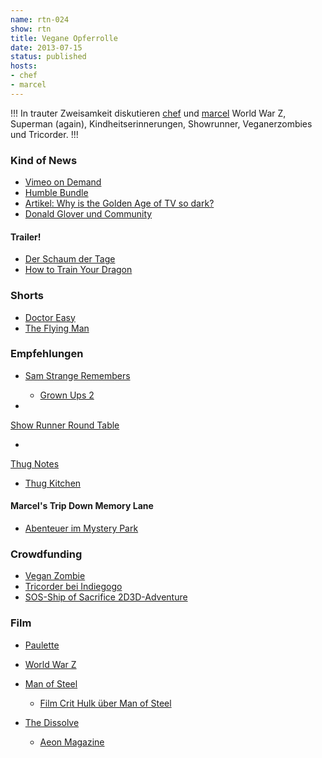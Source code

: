 ```yaml
---
name: rtn-024
show: rtn
title: Vegane Opferrolle
date: 2013-07-15
status: published
hosts:
- chef
- marcel
---
```

!!!
In trauter Zweisamkeit diskutieren [chef](https://twitter.com/grischder) und [marcel](https://twitter.com/xartas) World War Z, Superman (again), Kindheitserinnerungen, Showrunner, Veganerzombies und Tricorder.
!!!

### Kind of News

- [Vimeo on Demand](http://vimeo.com/ondemand/)
- [Humble Bundle](https://www.humblebundle.com)
- [Artikel: Why is the Golden Age of TV so dark?](http://www.theatlantic.com/entertainment/archive/2013/07/why-is-the-golden-age-of-tv-so-dark/277696/)
- [Donald Glover und Community](http://badassdigest.com/2013/07/08/donald-glover-half-done-with-community)

#### Trailer!

- [Der Schaum der Tage](http://www.youtube.com/watch?v=kkgtLs0W8SI)
- [How to Train Your Dragon](http://badassdigest.com/2013/07/12/this-how-to-train-your-dragon-2-teaser-really-soars)

### Shorts

- [Doctor Easy](http://vimeo.com/m/68368877)
- [The Flying Man](http://vimeo.com/69882318)

### Empfehlungen

- [Sam Strange Remembers](http://badassdigest.com/tag/Sam-Strange-Remembers)
  - [Grown Ups 2](http://badassdigest.com/2013/07/12/sam-strange-remembers-grown-ups/)

-

[Show Runner Round Table](https://www.youtube.com/watch?v=vc-PeN1nMnE)

-

[Thug Notes](http://www.youtube.com/user/thugnotes?feature=watch)

- [Thug Kitchen](http://thugkitchen.com/)

#### Marcel's Trip Down Memory Lane

- [Abenteuer im Mystery Park](http://www.amazon.de/Generation-Future-Abenteuer-im-Mystery-Park/dp/3401400622)

### Crowdfunding

- [Vegan Zombie](http://www.kickstarter.com/projects/theveganzombie/the-vegan-zombie-cookbook)
- [Tricorder bei Indiegogo](http://www.indiegogo.com/projects/scanadu-scout-the-first-medical-tricorder)
- [SOS-Ship of Sacrifice 2D3D-Adventure](http://www.kickstarter.com/projects/waterbottle/sos-ship-of-sacrifice-online-co-op-adventure-game)

### Film

- [Paulette](http://www.imdb.com/title/tt2215395)
- [World War Z](http://www.imdb.com/title/tt0816711)
- [Man of Steel](http://www.imdb.com/title/tt0770828/)
  - [Film Crit Hulk über Man of Steel](http://badassdigest.com/2013/07/03/film-crit-hulk-man-of-steel/)

- [The Dissolve](http://thedissolve.com)
  - [Aeon Magazine](http://www.aeonmagazine.com)

